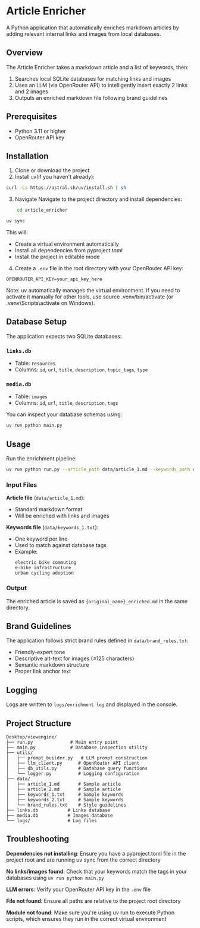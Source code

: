 # Article Enricher

A Python application that automatically enriches markdown articles by adding relevant internal links and images from local databases.

## Overview

The Article Enricher takes a markdown article and a list of keywords, then:
1. Searches local SQLite databases for matching links and images
2. Uses an LLM (via OpenRouter API) to intelligently insert exactly 2 links and 2 images
3. Outputs an enriched markdown file following brand guidelines

## Prerequisites

- Python 3.11 or higher
- OpenRouter API key

## Installation

1. Clone or download the project
2. Install `uv`(if you haven't already):

```bash
curl -Ls https://astral.sh/uv/install.sh | sh
```

3. Navigate Navigate to the project directory and install dependencies:
```bash
    cd article_enricher
```
```bash
uv sync
```
This will:

- Create a virtual environment automatically
- Install all dependencies from pyproject.toml
- Install the project in editable mode

4. Create a `.env` file in the root directory with your OpenRouter API key:

```
OPENROUTER_API_KEY=your_api_key_here
```
Note: uv automatically manages the virtual environment. If you need to activate it manually for other tools, 
use source .venv/bin/activate (or .venv\Scripts\activate on Windows).

## Database Setup
The application expects two SQLite databases:

### `links.db`
- Table: `resources`
- Columns: `id`, `url`, `title`, `description`, `topic_tags`, `type`

### `media.db`  
- Table: `images`
- Columns: `id`, `url`, `title`, `description`, `tags`

You can inspect your database schemas using:
```bash
uv run python main.py
```

## Usage

Run the enrichment pipeline:

```bash
uv run python run.py --article_path data/article_1.md --keywords_path data/keywords_1.txt #you can use any article and keywords file
```

### Input Files

**Article file** (`data/article_1.md`):
- Standard markdown format
- Will be enriched with links and images

**Keywords file** (`data/keywords_1.txt`):
- One keyword per line
- Used to match against database tags
- Example:
  ```
  electric bike commuting
  e‑bike infrastructure
  urban cycling adoption
  ```

### Output

The enriched article is saved as `{original_name}_enriched.md` in the same directory.


## Brand Guidelines

The application follows strict brand rules defined in `data/brand_rules.txt`:
- Friendly-expert tone
- Descriptive alt-text for images (≤125 characters)
- Semantic markdown structure
- Proper link anchor text

## Logging

Logs are written to `logs/enrichment.log` and displayed in the console.

## Project Structure

```
Desktop/viewengine/
├── run.py              # Main entry point
├── main.py             # Database inspection utility
├── utils/
│   ├── prompt_builder.py   # LLM prompt construction
│   ├── llm_client.py      # OpenRouter API client
│   ├── db_utils.py        # Database query functions
│   └── logger.py          # Logging configuration
├── data/
│   ├── article_1.md       # Sample article
│   ├── article_2.md       # Sample article
│   ├── keywords_1.txt     # Sample keywords
│   ├── keywords_2.txt     # Sample keywords
│   └── brand_rules.txt    # Style guidelines
├── links.db           # Links database
├── media.db           # Images database
└── logs/              # Log files
```

## Troubleshooting
**Dependencies not installing**: Ensure you have a pyproject.toml file in the project root and are running uv sync from the correct directory

**No links/images found**: Check that your keywords match the tags in your databases using `uv run python main.py`

**LLM errors**: Verify your OpenRouter API key in the `.env` file

**File not found**: Ensure all paths are relative to the project root directory

**Module not found**: Make sure you're using uv run to execute Python scripts, which ensures they run in the correct virtual environment